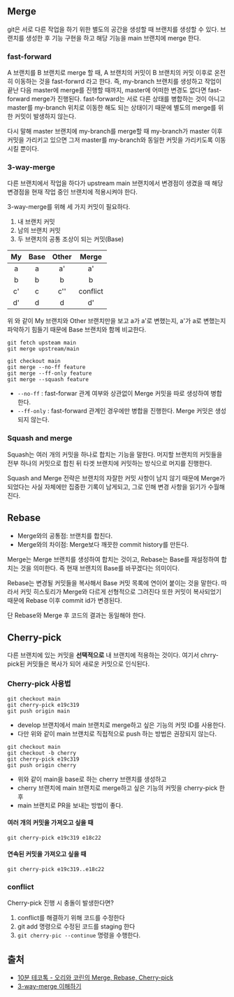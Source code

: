 ## Merge

git은 서로 다른 작업을 하기 위한 별도의 공간을 생성할 때 브랜치를 생성할 수 있다. 브랜치를 생성한 후 기능 구현을 하고 해당 기능을 main 브랜치에 merge 한다.

### fast-forward

A 브랜치를 B 브랜치로 merge 할 때, A 브랜치의 커밋이 B 브랜치의 커밋 이후로 온전히 이동하는 것을 fast-forwrd 라고 한다. 즉, my-branch 브랜치를 생성하고 작업이 끝난 다음 master에 merge를 진행할 때까지, master에 어떠한 변경도 없다면 fast-forward merge가 진행된다. fast-forward는 서로 다른 상태를 병합하는 것이 아니고 master를 my-branch 위치로 이동한 해도 되는 상태이기 때문에 별도의 merge를 위한 커밋이 발생하지 않는다.

다시 말해 master 브랜치에 my-branch를 merge할 때 my-branch가 master 이후 커밋을 가리키고 있으면 그저 master를 my-branch와 동일한 커밋을 가리키도록 이동시킬 뿐이다.

### 3-way-merge

다른 브랜치에서 작업을 하다가 upstream main 브랜치에서 변경점이 생겼을 때 해당 변경점을 현재 작업 중인 브랜치에 적용시켜야 한다.

3-way-merge를 위해 세 가지 커밋이 필요하다.

1. 내 브랜치 커밋
2. 남의 브랜치 커밋
3. 두 브랜치의 공통 조상이 되는 커밋(Base)

| My | Base | Other | Merge |
| :----: | :----: | :----: | :----: |
| a | a | a' | a' | 
| b | b | b | b | 
| c' | c | c'' | conflict | 
| d' | d | d | d' |

위 와 같이 My 브랜치와 Other 브랜치만을 보고 a가 a'로 변했는지, a'가 a로 변했는지 파악하기 힘들기 때문에 Base 브랜치와 함께 비교한다.

```git
git fetch upsteam main
git merge upstream/main
```
```git
git checkout main
git merge --no-ff feature
git merge --ff-only feature
git merge --squash feature
```

- `--no-ff` : fast-forwar 관계 여부와 상관없이 Merge 커밋을 따로 생성하여 병합한다.
- `--ff-only` : fast-forward 관계인 경우에만 병합을 진행한다. Merge 커밋은 생성되지 않는다.

### Squash and merge

Squash는 여러 개의 커밋을 하나로 합치는 기능을 말한다. 머지할 브랜치의 커밋들을 전부 하나의 커밋으로 합친 뒤 타겟 브랜치에 커밋하는 방식으로 머지를 진행한다.

Squash and Merge 전략은 브랜치의 자잘한 커밋 사항이 남지 않기 때문에 Merge가 되었다는 사실 자체에만 집중한 기록이 남게되고, 그로 인해 변경 사항을 읽기가 수월해진다.

## Rebase

- Merge와의 공통점: 브랜치를 합친다.
- Merge와의 차이점: Merge보다 깨끗한 commit history를 만든다.

Merge는 Merge 브랜치를 생성하여 합치는 것이고, Rebase는 Base를 재설정하여 합치는 것을 의미한다. 즉 현재 브랜치의 Base를 바꾸겠다는 의미이다.

Rebase는 변경될 커밋들을 복사해서 Base 커밋 목록에 연이어 붙이는 것을 말한다. 따라서 커밋 히스토리가 Merge와 다르게 선형적으로 그려진다 또한 커밋이 복사되었기 때문에 Rebase 이후 commit id가 변경된다.

단 Rebase와 Merge 후 코드의 결과는 동일해야 한다.

## Cherry-pick

다른 브랜치에 있는 커밋을 **선택적으로** 내 브랜치에 적용하는 것이다. 여기서 chrry-pick된 커밋들은 복사가 되어 새로운 커밋으로 인식된다.

### Cherry-pick 사용법

```git
git checkout main
git cherry-pick e19c319
git push origin main
```
- develop 브랜치에서 main 브랜치로 merge하고 싶은 기능의 커밋 ID를 사용한다.
- 다만 위와 같이 main 브랜치로 직접적으로 push 하는 방법은 권장되지 않는다.

```git
git checkout main
git checkout -b cherry
git cherry-pick e19c319
git push origin cherry
```
- 위와 같이 main을 base로 하는 cherry 브랜치를 생성하고
- cherry 브랜치에 main 브랜치로 merge하고 싶은 기능의 커밋을 cherry-pick 한 후
- main 브랜치로 PR을 보내는 방법이 좋다.

#### 여러 개의 커밋을 가져오고 싶을 때

```git
git cherry-pick e19c319 e18c22
```

#### 연속된 커밋을 가져오고 싶을 때

```git
git cherry-pick e19c319..e18c22
```

### conflict

Cherry-pick 진행 시 충돌이 발생한다면?

1. conflict를 해결하기 위해 코드를 수정한다
2. git add 명령으로 수정된 코드를 staging 한다
3. `git cherry-pic --continue` 명령을 수행한다.

## 출처
- [10분 테코톡 - 오리와 코린의 Merge, Rebase, Cherry-pick](https://www.youtube.com/watch?v=b72mDco4g78)
- [3-way-merge 이해하기](https://wonyong-jang.github.io/git/2021/02/05/Github-Merge.html)